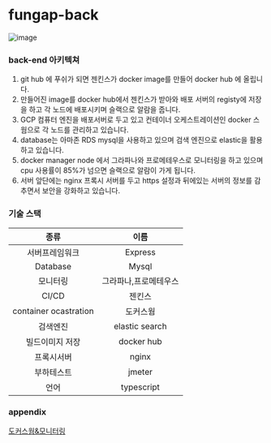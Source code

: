 # fungap-back

![image](https://user-images.githubusercontent.com/88120776/144158286-65ad9dde-0e7d-41c9-a386-daaad75e7bbf.png)

### back-end 아키텍쳐

1. git hub 에 푸쉬가 되면 젠킨스가 docker image를 만들어 docker hub 에 올립니다.<br>
2. 만들어진 image를 docker hub에서 젠킨스가 받아와 배포 서버의 registy에 저장을 하고 각 노드에 배포시키며 슬랙으로 알람을 줍니다. <br>
3. GCP 컴퓨터 엔진을 배포서버로 두고 있고 컨테이너 오케스트레이션인 docker 스웜으로 각 노드를 관리하고 있습니다. 
4. database는 아마존 RDS mysql을 사용하고 있으며 검색 엔진으로 elastic을 활용하고 있습니다. <br>
5. docker manager node 에서 그라파나와 프로메테우스로 모니터링을 하고 있으며 cpu 사용률이 85%가 넘으면 슬랙으로 알람이 가게 됩니다.<br>
6. 서버 앞단에는 nginx 프록시 서버를 두고 https 설정과 뒤에있는 서버의 정보를 감추면서 보안을 강화하고 있습니다.

### 기술 스택

|종류|이름|
|:------:|:---:|
|서버프레임워크|Express|
|Database|Mysql|
|모니터링|그라파나,프로메테우스|
|CI/CD|젠킨스|
|container ocastration|도커스웜|
|검색엔진|elastic search|
|빌드이미지 저장|docker hub|
|프록시서버|nginx|
|부하테스트|jmeter|
|언어|typescript|


### appendix<br>
[도커스웜&모니터링](https://github.com/fungap/Appendix-back/blob/main/docker-swarm%26monitoring.md)
